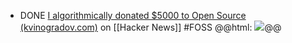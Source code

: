 - DONE [I algorithmically donated $5000 to Open Source (kvinogradov.com)](https://news.ycombinator.com/item?id=42312469) on [[Hacker News]] #FOSS
  @@html: <img src="https://imgs.xkcd.com/comics/dependency_2x.png" class="article-cover" />@@
